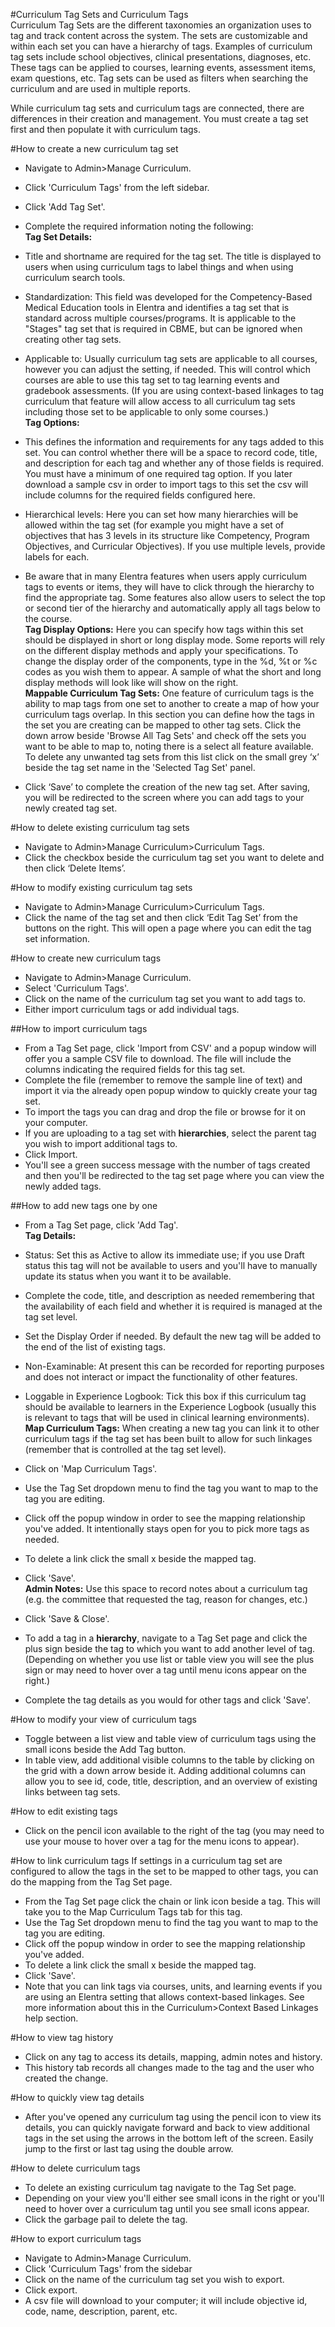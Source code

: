#Curriculum Tag Sets and Curriculum Tags  
Curriculum Tag Sets are the different taxonomies an organization uses to tag and track content across the system. The sets are customizable and within each set you can have a hierarchy of tags.  Examples of curriculum tag sets include school objectives, clinical presentations, diagnoses, etc.  These tags can be applied to courses, learning events, assessment items, exam questions, etc. Tag sets can be used as filters when searching the curriculum and are used in multiple reports.

While curriculum tag sets and curriculum tags are connected, there are differences in their creation and management.  You must create a tag set first and then populate it with curriculum tags.

#How to create a new curriculum tag set
* Navigate to Admin>Manage Curriculum.
* Click 'Curriculum Tags' from the left sidebar.
* Click 'Add Tag Set'.
* Complete the required information noting the following:  
**Tag Set Details:**
* Title and shortname are required for the tag set.  The title is displayed to users when using curriculum tags to label things and when using curriculum search tools.  
* Standardization: This field was developed for the Competency-Based Medical Education tools in Elentra and identifies a tag set that is standard across multiple courses/programs.  It is applicable to the "Stages" tag set that is required in CBME, but can be ignored when creating other tag sets.
* Applicable to: Usually curriculum tag sets are applicable to all courses, however you can adjust the setting, if needed.  This will control which courses are able to use this tag set to tag learning events and gradebook assessments.  (If you are using context-based linkages to tag curriculum that feature will allow access to all curriculum tag sets including those set to be applicable to only some courses.)  
**Tag Options:**  
* This defines the information and requirements for any tags added to this set.  You can control whether there will be a space to record code, title, and description for each tag and whether any of those fields is required.  You must have a minimum of one required tag option.  If you later download a sample csv in order to import tags to this set the csv will include columns for the required fields configured here.
* Hierarchical levels: Here you can set how many hierarchies will be allowed within the tag set (for example you might have a set of objectives that has 3 levels in its structure like Competency, Program Objectives, and Curricular Objectives). If you use multiple levels, provide labels for each.
* Be aware that in many Elentra features when users apply curriculum tags to events or items, they will have to click through the hierarchy to find the appropriate tag.  Some features also allow users to select the top or second tier of the hierarchy and automatically apply all tags below to the course.  
**Tag Display Options:** Here you can specify how tags within this set should be displayed in short or long display mode. Some reports will rely on the different display methods and apply your specifications. To change the display order of the components, type in the %d, %t or %c codes as you wish them to appear. A sample of what the short and long display methods will look like will show on the right.  
**Mappable Curriculum Tag Sets:** One feature of curriculum tags is the ability to map tags from one set to another to create a map of how your curriculum tags overlap.  In this section you can define how the tags in the set you are creating can be mapped to other tag sets.  Click the down arrow beside 'Browse All Tag Sets' and check off the sets you want to be able to map to, noting there is a select all feature available.  To delete any unwanted tag sets from this list click on the small grey ‘x’ beside the tag set name in the 'Selected Tag Set' panel.

* Click ‘Save’ to complete the creation of the new tag set.  After saving, you will be redirected to the screen where you can add tags to your newly created tag set.

#How to delete existing curriculum tag sets
* Navigate to Admin>Manage Curriculum>Curriculum Tags.
* Click the checkbox beside the curriculum tag set you want to delete and then click ‘Delete Items’.

#How to modify existing curriculum tag sets
* Navigate to Admin>Manage Curriculum>Curriculum Tags.
* Click the name of the tag set and then click ‘Edit Tag Set’ from the buttons on the right.  This will open a page where you can edit the tag set information.

#How to create new curriculum tags
* Navigate to Admin>Manage Curriculum.
* Select 'Curriculum Tags'.
* Click on the name of the curriculum tag set you want to add tags to.
* Either import curriculum tags or add individual tags.

##How to import curriculum tags
* From a Tag Set page, click 'Import from CSV' and a popup window will offer you a sample CSV file to download.  The file will include the columns indicating the required fields for this tag set.
* Complete the file (remember to remove the sample line of text) and import it via the already open popup window to quickly create your tag set.
* To import the tags you can drag and drop the file or browse for it on your computer.
* If you are uploading to a tag set with **hierarchies**, select the parent tag you wish to import additional tags to.
* Click Import.
* You'll see a green success message with the number of tags created and then you'll be redirected to the tag set page where you can view the newly added tags.

##How to add new tags one by one
* From a Tag Set page, click 'Add Tag'.  
**Tag Details:**
* Status: Set this as Active to allow its immediate use; if you use Draft status this tag will not be available to users and you'll have to manually update its status when you want it to be available.
* Complete the code, title, and description as needed remembering that the availability of each field and whether it is required is managed at the tag set level.
* Set the Display Order if needed.  By default the new tag will be added to the end of the list of existing tags.
* Non-Examinable: At present this can be recorded for reporting purposes and does not interact or impact the functionality of other features.
* Loggable in Experience Logbook: Tick this box if this curriculum tag should be available to learners in the Experience Logbook (usually this is relevant to tags that will be used in clinical learning environments).  
**Map Curriculum Tags:** When creating a new tag you can link it to other curriculum tags if the tag set has been built to allow for such linkages (remember that is controlled at the tag set level).  
* Click on 'Map Curriculum Tags'.
* Use the Tag Set dropdown menu to find the tag you want to map to the tag you are editing.
* Click off the popup window in order to see the mapping relationship you've added.  It intentionally stays open for you to pick more tags as needed.
* To delete a link click the small x beside the mapped tag.
* Click 'Save'.  
**Admin Notes:** Use this space to record notes about a curriculum tag (e.g. the committee that requested the tag, reason for changes, etc.)
* Click 'Save & Close'.

* To add a tag in a **hierarchy**, navigate to a Tag Set page and click the plus sign beside the tag to which you want to add another level of tag. (Depending on whether you use list or table view you will see the plus sign or may need to hover over a tag until menu icons appear on the right.)
* Complete the tag details as you would for other tags and click 'Save'.

#How to modify your view of curriculum tags
* Toggle between a list view and table view of curriculum tags using the small icons beside the Add Tag button.
* In table view, add additional visible columns to the table by clicking on the grid with a down arrow beside it.  Adding additional columns can allow you to see id, code, title, description, and an overview of existing links between tag sets.

#How to edit existing tags
* Click on the pencil icon available to the right of the tag (you may need to use your mouse to hover over a tag for the menu icons to appear).

#How to link curriculum tags
If settings in a curriculum tag set are configured to allow the tags in the set to be mapped to other tags, you can do the mapping from the Tag Set page.  

* From the Tag Set page click the chain or link icon beside a tag.  This will take you to the Map Curriculum Tags tab for this tag.
* Use the Tag Set dropdown menu to find the tag you want to map to the tag you are editing.
* Click off the popup window in order to see the mapping relationship you've added.
* To delete a link click the small x beside the mapped tag.
* Click 'Save'.  
* Note that you can link tags via courses, units, and learning events if you are using an Elentra setting that allows context-based linkages.  See more information about this in the Curriculum>Context Based Linkages help section.

#How to view tag history
* Click on any tag to access its details, mapping, admin notes and history.
* This history tab records all changes made to the tag and the user who created the change.

#How to quickly view tag details
* After you've opened any curriculum tag using the pencil icon to view its details, you can quickly navigate forward and back to view additional tags in the set using the arrows in the bottom left of the screen.  Easily jump to the first or last tag using the double arrow.

#How to delete curriculum tags
* To delete an existing curriculum tag navigate to the Tag Set page.
* Depending on your view you'll either see small icons in the right or you'll need to hover over a curriculum tag until you see small icons appear.
* Click the garbage pail to delete the tag.

#How to export curriculum tags
* Navigate to Admin>Manage Curriculum.
* Click 'Curriculum Tags' from the sidebar
* Click on the name of the curriculum tag set you wish to export.
* Click export.
* A csv file will download to your computer; it will include objective id, code, name, description, parent, etc.
